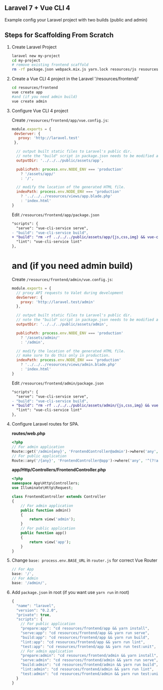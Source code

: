 ## Laravel 7 + Vue CLI 4
Example config your Laravel project with two builds (public and admin)

## Steps for Scaffolding From Scratch
1. Create Laravel Project

   ``` sh
   laravel new my-project
   cd my-project
   # remove existing frontend scaffold
   rm -rf package.json webpack.mix.js yarn.lock resources/js resources/sass public/js public/css
   ```

2. Create a Vue CLI 4 project in the Laravel '/resources/frontend/'
   ``` sh
   cd resources/frontend
   vue create app
   #and (if you need admin build)
   vue create admin
   ```

3. Configure Vue CLI 4 project

    Create `/resources/frontend/app/vue.config.js`:

    ``` js
    module.exports = {
     devServer: {
       proxy: 'http://laravel.test'
     },

      // output built static files to Laravel's public dir.
      // note the "build" script in package.json needs to be modified as well.
      outputDir: '../../../public/assets/app',

      publicPath: process.env.NODE_ENV === 'production'
        ? '/assets/app/'
        : '/',

      // modify the location of the generated HTML file.
      indexPath: process.env.NODE_ENV === 'production'
        ? '../../../resources/views/app.blade.php'
        : 'index.html'
    }
    ```
    Edit `/resources/frontend/app/package.json`
    ``` diff
    "scripts": {
      "serve": "vue-cli-service serve",
    - "build": "vue-cli-service build",
    + "build": "rm -rf ../../../public/assets/app/{js,css,img} && vue-cli-service build --no-clean",
      "lint": "vue-cli-service lint"
    },
    ```
    # and (if you need admin build)

    Create `/resources/frontend/admin/vue.config.js`:
    ```javascript
    module.exports = {
      // proxy API requests to Valet during development
      devServer: {
        proxy: 'http://laravel.test/admin'
      },

      // output built static files to Laravel's public dir.
      // note the "build" script in package.json needs to be modified as well.
      outputDir: '../../../public/assets/admin',

      publicPath: process.env.NODE_ENV === 'production'
        ? '/assets/admin/'
        : '/admin',

      // modify the location of the generated HTML file.
      // make sure to do this only in production.
      indexPath: process.env.NODE_ENV === 'production'
        ? '../../../resources/views/admin.blade.php'
        : 'index.html'
    }
    ```
   
    Edit `/resources/frontend/admin/package.json`
    ``` diff
    "scripts": {
      "serve": "vue-cli-service serve",
    - "build": "vue-cli-service build",
    + "build": "rm -rf ../../../public/assets/admin/{js,css,img} && vue-cli-service build --no-clean",
      "lint": "vue-cli-service lint"
    },
    ```
4. Configure Laravel routes for SPA.

    **routes/web.php**

    ``` php
    <?php
    // For admin application
    Route::get('/admin{any}', 'FrontendController@admin')->where('any', '.*');
    // For public application
    Route::any('/{any}', 'FrontendController@app')->where('any', '^(?!api).*$');
    ```

    **app/Http/Controllers/FrontendController.php**

    ``` php
    <?php
    namespace App\Http\Controllers;
    use Illuminate\Http\Request;

    class FrontendController extends Controller
    {
        // For admin application
        public function admin()
        {
            return view('admin');
        }
        // For public application
        public function app()
        {
            return view('app');
        }
    }
    ```
5. Change `base: process.env.BASE_URL` in `router.js` for correct Vue Router
    ``` js
    // For App
    base: '/',
    // For Admin
    base: '/admin/',
    ```
6. Add `package.json` in root (if you want use `yarn run` in root)
    ``` js
    {
      "name": "laravel",
      "version": "0.2.0",
      "private": true,
      "scripts": {
        // For public application
        "prepare:app": "cd resources/frontend/app && yarn install",
        "serve:app": "cd resources/frontend/app && yarn run serve",
        "build:app": "cd resources/frontend/app && yarn run build",
        "lint:app": "cd resources/frontend/app && yarn run lint",
        "test:app": "cd resources/frontend/app && yarn run test:unit",
        // For admin application
        "prepare:admin": "cd resources/frontend/admin && yarn install",
        "serve:admin": "cd resources/frontend/admin && yarn run serve",
        "build:admin": "cd resources/frontend/admin && yarn run build",
        "lint:admin": "cd resources/frontend/admin && yarn run lint",
        "test:admin": "cd resources/frontend/admin && yarn run test:unit"
      }
    }
    ```
